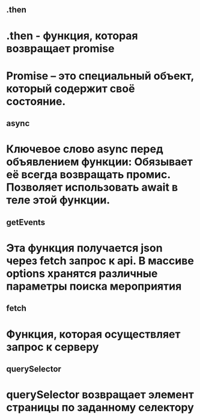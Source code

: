 ## .then
# .then - функция, которая возвращает promise
# Promise – это специальный объект, который содержит своё состояние. 

## async
# Ключевое слово async перед объявлением функции: Обязывает её всегда возвращать промис. Позволяет использовать await в теле этой функции.

## getEvents
# Эта функция получается json через fetch запрос к api. В массиве options хранятся различные параметры поиска мероприятия

## fetch
# Функция, которая осуществляет запрос к серверу

## querySelector
# querySelector возвращает элемент страницы по заданному селектору